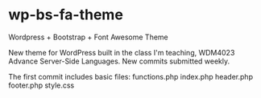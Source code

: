 # wp-bs-fa-theme
Wordpress + Bootstrap + Font Awesome Theme

New theme for WordPress built in the class I'm teaching, WDM4023 Advance Server-Side Languages.
New commits submitted weekly.

The first commit includes basic files:
  functions.php	
  index.php
  header.php	
  footer.php
  style.css

